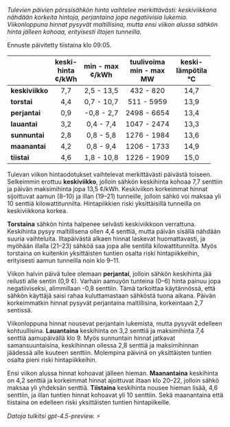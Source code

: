*Tulevien päivien pörssisähkön hinta vaihtelee merkittävästi: keskiviikkona nähdään korkeita hintoja, perjantaina jopa negatiivisia lukemia. Viikonloppuna hinnat pysyvät maltillisina, mutta ensi viikon alussa sähkön hinta jälleen kohoaa, erityisesti iltojen tunneilla.*

Ennuste päivitetty tiistaina klo 09:05.

|           | keski-<br>hinta<br>¢/kWh | min - max<br>¢/kWh | tuulivoima<br>min - max<br>MW | keski-<br>lämpötila<br>°C |
|:-------------|:----------------:|:----------------:|:-------------:|:-------------:|
| **keskiviikko** | 7,7 | 2,5 - 13,5 | 432 - 820 | 14,7 |
| **torstai**     | 4,4 | 0,7 - 10,7 | 511 - 5959 | 13,9 |
| **perjantai**   | 0,9 | -0,8 - 2,7 | 2498 - 6654 | 13,4 |
| **lauantai**    | 3,2 | 0,4 - 7,4 | 1047 - 2474 | 13,3 |
| **sunnuntai**   | 2,8 | 0,8 - 5,8 | 1276 - 1984 | 13,6 |
| **maanantai**   | 4,2 | 0,8 - 9,4 | 1206 - 1733 | 14,9 |
| **tiistai**     | 4,6 | 1,8 - 10,8 | 1226 - 1909 | 15,0 |

Tulevan viikon hintaodotukset vaihtelevat merkittävästi päivästä toiseen. Selkeimmin erottuu **keskiviikko**, jolloin sähkön keskihinta kohoaa 7,7 senttiin ja päivän maksimihinta jopa 13,5 ¢/kWh. Keskiviikon korkeimmat hinnat sijoittuvat aamun (8–10) ja illan (19–21) tunneille, jolloin sähkö voi maksaa yli 10 senttiä kilowattitunnilta. Hintapiikkien riski yksittäisillä tunneilla on keskiviikkona korkea.

**Torstaina** sähkön hinta halpenee selvästi keskiviikkoon verrattuna. Keskihinta pysyy maltillisena ollen 4,4 senttiä, mutta päivän sisällä nähdään suuria vaihteluita. Iltapäivästä alkaen hinnat laskevat huomattavasti, ja myöhään illalla (21–23) sähköä saa jopa alle sentillä kilowattitunnilta. Myös torstaina on kuitenkin yksittäisten tuntien osalta riski hintapiikkeihin, erityisesti aamun tunneilla noin klo 9–11.

Viikon halvin päivä tulee olemaan **perjantai**, jolloin sähkön keskihinta jää reilusti alle sentin (0,9 ¢). Varhain aamuyön tunteina (0–6) hinta painuu jopa negatiiviseksi, alimmillaan -0,8 senttiin. Tämä tarkoittaa käytännössä, että sähkön käyttäjä saisi rahaa kuluttamastaan sähköstä tuona aikana. Päivän korkeimmatkin hinnat pysyvät perjantaina maltillisina, korkeintaan 2,7 sentissä.

Viikonloppuna hinnat nousevat perjantain lukemista, mutta pysyvät edelleen kohtuullisina. **Lauantaina** keskihinta on 3,2 senttiä ja maksimihinta 7,4 senttiä aamupäivällä klo 9. Myös sunnuntain hinnat jatkavat samansuuntaisina, keskihinnan ollessa 2,8 senttiä ja maksimihinnan jäädessä alle kuuteen senttiin. Molempina päivinä on yksittäisten tuntien osalta pieni riski hintapiikkeihin.

Ensi viikon alussa hinnat kohoavat jälleen hieman. **Maanantaina** keskihinta on 4,2 senttiä ja korkeimmat hinnat ajoittuvat iltaan klo 20–22, jolloin sähkö maksaa yli yhdeksän senttiä. **Tiistaina** keskihinta nousee hieman lisää, 4,6 senttiin, ja illan tuntien hinnat kohoavat yli 10 senttiin. Sekä maanantaina että tiistaina on edelleen riski yksittäisten tuntien hintapiikeille.

*Datoja tulkitsi gpt-4.5-preview.* ⚡
